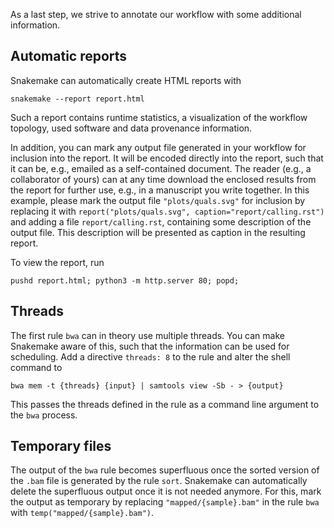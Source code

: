 As a last step, we strive to annotate our workflow with some additional information.

## Automatic reports

Snakemake can automatically create HTML reports with

    snakemake --report report.html

Such a report contains runtime statistics, a visualization of the workflow topology, used software and data provenance information.

In addition, you can mark any output file generated in your workflow for inclusion into the report.
It will be encoded directly into the report, such that it can be, e.g., emailed as a self-contained document.
The reader (e.g., a collaborator of yours) can at any time download the enclosed results from the report for further use, e.g., in a manuscript you write together.
In this example, please mark the output file `"plots/quals.svg"` for inclusion by replacing it with `report("plots/quals.svg", caption="report/calling.rst")` and adding a file `report/calling.rst`, containing some description of the output file.
This description will be presented as caption in the resulting report.

To view the report, run

    pushd report.html; python3 -m http.server 80; popd;

## Threads

The first rule `bwa` can in theory use multiple threads. You can make Snakemake aware of this, such that the information can be used for scheduling.
Add a directive `threads: 8` to the rule and alter the shell command to

    bwa mem -t {threads} {input} | samtools view -Sb - > {output}

This passes the threads defined in the rule as a command line argument to the `bwa` process.


## Temporary files

The output of the `bwa` rule becomes superfluous once the sorted version of the `.bam` file is generated by the rule `sort`. Snakemake can automatically delete the superfluous output once it is not needed anymore.
For this, mark the output as temporary by replacing `"mapped/{sample}.bam"` in the rule `bwa` with `temp("mapped/{sample}.bam")`.
